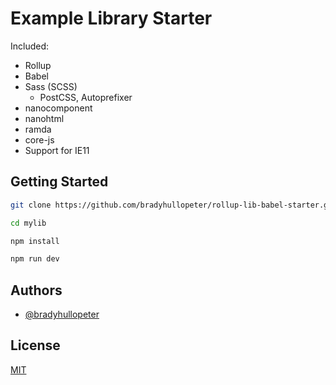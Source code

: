 
# Example Library Starter

Included:
- Rollup
- Babel
- Sass (SCSS)
    - PostCSS, Autoprefixer
- nanocomponent
- nanohtml
- ramda
- core-js
- Support for IE11

## Getting Started
```bash
git clone https://github.com/bradyhullopeter/rollup-lib-babel-starter.git mylib
```

```bash
cd mylib
```

```bash
npm install
```

```bash
npm run dev
```

## Authors

- [@bradyhullopeter](https://github.com/bradyhullopeter)

## License

[MIT](https://choosealicense.com/licenses/mit/)

